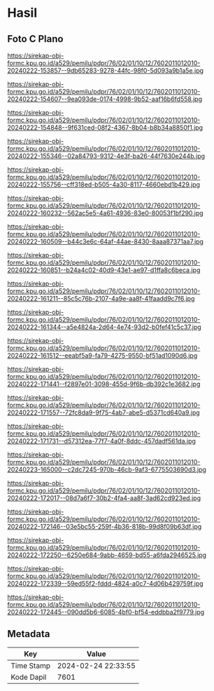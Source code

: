 # Hasil

## Foto C Plano

https://sirekap-obj-formc.kpu.go.id/a529/pemilu/pdpr/76/02/01/10/12/7602011012010-20240222-153857--9db65283-9278-44fc-98f0-5d093a9b1a5e.jpg

https://sirekap-obj-formc.kpu.go.id/a529/pemilu/pdpr/76/02/01/10/12/7602011012010-20240222-154607--9ea093de-0174-4998-9b52-aaf16b6fd558.jpg

https://sirekap-obj-formc.kpu.go.id/a529/pemilu/pdpr/76/02/01/10/12/7602011012010-20240222-154848--9f631ced-08f2-4367-8b04-b8b34a8850f1.jpg

https://sirekap-obj-formc.kpu.go.id/a529/pemilu/pdpr/76/02/01/10/12/7602011012010-20240222-155346--02a84793-9312-4e3f-ba26-44f7630e244b.jpg

https://sirekap-obj-formc.kpu.go.id/a529/pemilu/pdpr/76/02/01/10/12/7602011012010-20240222-155756--cff318ed-b505-4a30-8117-4660ebd1b429.jpg

https://sirekap-obj-formc.kpu.go.id/a529/pemilu/pdpr/76/02/01/10/12/7602011012010-20240222-160232--562ac5e5-4a61-4936-83e0-80053f1bf290.jpg

https://sirekap-obj-formc.kpu.go.id/a529/pemilu/pdpr/76/02/01/10/12/7602011012010-20240222-160509--b44c3e6c-64af-44ae-8430-8aaa87371aa7.jpg

https://sirekap-obj-formc.kpu.go.id/a529/pemilu/pdpr/76/02/01/10/12/7602011012010-20240222-160851--b24a4c02-40d9-43e1-ae97-d1ffa8c6beca.jpg

https://sirekap-obj-formc.kpu.go.id/a529/pemilu/pdpr/76/02/01/10/12/7602011012010-20240222-161211--85c5c76b-2107-4a9e-aa8f-41faadd9c7f6.jpg

https://sirekap-obj-formc.kpu.go.id/a529/pemilu/pdpr/76/02/01/10/12/7602011012010-20240222-161344--a5e4824a-2d64-4e74-93d2-b0fef41c5c37.jpg

https://sirekap-obj-formc.kpu.go.id/a529/pemilu/pdpr/76/02/01/10/12/7602011012010-20240222-161512--eeabf5a9-fa79-4275-9550-bf51ad1090d6.jpg

https://sirekap-obj-formc.kpu.go.id/a529/pemilu/pdpr/76/02/01/10/12/7602011012010-20240222-171441--f2897e01-3098-455d-9f6b-db392c1e3682.jpg

https://sirekap-obj-formc.kpu.go.id/a529/pemilu/pdpr/76/02/01/10/12/7602011012010-20240222-171557--72fc8da9-9f75-4ab7-abe5-d5371cd640a9.jpg

https://sirekap-obj-formc.kpu.go.id/a529/pemilu/pdpr/76/02/01/10/12/7602011012010-20240222-171731--d57312ea-77f7-4a0f-8ddc-457dadf561da.jpg

https://sirekap-obj-formc.kpu.go.id/a529/pemilu/pdpr/76/02/01/10/12/7602011012010-20240223-165000--c2dc7245-970b-46cb-9af3-6775503690d3.jpg

https://sirekap-obj-formc.kpu.go.id/a529/pemilu/pdpr/76/02/01/10/12/7602011012010-20240222-172017--08d7a6f7-30b2-4fa4-aa8f-3ad62cd923ed.jpg

https://sirekap-obj-formc.kpu.go.id/a529/pemilu/pdpr/76/02/01/10/12/7602011012010-20240222-172146--03e5bc55-259f-4b36-818b-99d8f09b63df.jpg

https://sirekap-obj-formc.kpu.go.id/a529/pemilu/pdpr/76/02/01/10/12/7602011012010-20240222-172250--6250e684-9abb-4659-bd55-a6fda2946525.jpg

https://sirekap-obj-formc.kpu.go.id/a529/pemilu/pdpr/76/02/01/10/12/7602011012010-20240222-172339--59ed55f2-fddd-4824-a0c7-4d06b429759f.jpg

https://sirekap-obj-formc.kpu.go.id/a529/pemilu/pdpr/76/02/01/10/12/7602011012010-20240222-172445--090dd5b6-6085-4bf0-bf54-eddbba2f9779.jpg


## Metadata

| Key        | Value               |
| ---------- | ------------------- |
| Time Stamp | 2024-02-24 22:33:55 |
| Kode Dapil | 7601                |



